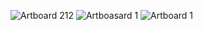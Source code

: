 ![Artboard 212](https://user-images.githubusercontent.com/81954248/118934036-18e5f280-b974-11eb-8036-f8e7b28b2d36.png)
![Artboasard 1](https://user-images.githubusercontent.com/81954248/118916292-db27a080-b958-11eb-914d-3186926a6db9.png)
![Artboard 1](https://user-images.githubusercontent.com/81954248/120135970-8fe47c00-c1fb-11eb-913d-25b7d8f77b8c.png)
